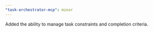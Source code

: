 ```yaml
---
"task-orchestrator-mcp": minor
---
```


Added the ability to manage task constraints and completion criteria.
